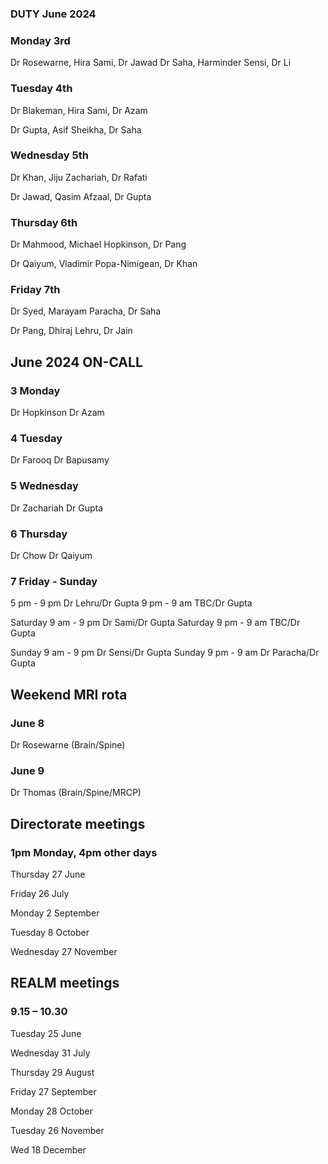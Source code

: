 

### DUTY June 2024

### Monday 3rd
Dr Rosewarne, Hira Sami, Dr Jawad
Dr Saha, Harminder Sensi, Dr Li

### Tuesday 4th
Dr Blakeman, Hira Sami, Dr Azam

Dr Gupta, Asif Sheikha, Dr Saha

### Wednesday 5th
Dr Khan, Jiju Zachariah, Dr Rafati

Dr Jawad, Qasim Afzaal, Dr Gupta

### Thursday 6th
Dr Mahmood, Michael Hopkinson, Dr Pang

Dr Qaiyum, Vladimir Popa-Nimigean, Dr Khan


### Friday 7th
Dr Syed, Marayam Paracha, Dr Saha

Dr Pang, Dhiraj Lehru, Dr Jain



## June 2024 ON-CALL


### 3 Monday				
Dr Hopkinson	Dr Azam

### 4	Tuesday			
Dr Farooq	Dr Bapusamy

### 5	Wednesday			
Dr Zachariah	Dr Gupta

### 6	Thursday 
Dr Chow		Dr Qaiyum

### 7	Friday - Sunday
5 pm - 9 pm	Dr Lehru/Dr Gupta
9 pm - 9 am	TBC/Dr Gupta

Saturday 9 am - 9 pm	Dr Sami/Dr Gupta
Saturday 9 pm - 9 am 	TBC/Dr Gupta

Sunday 9 am - 9 pm	Dr Sensi/Dr Gupta
Sunday 9 pm - 9 am	Dr Paracha/Dr Gupta



## Weekend MRI rota
		

### June 8

Dr Rosewarne	(Brain/Spine)

### June 9

Dr Thomas	(Brain/Spine/MRCP)


## Directorate meetings  
### 1pm Monday, 4pm other days


Thursday 27 June

Friday 26 July

Monday 2 September

Tuesday 8 October

Wednesday 27 November


## REALM meetings
### 9.15 – 10.30


Tuesday 25 June 	

Wednesday 31 July 	

Thursday 29 August	

Friday 27 September

Monday 28 October  

Tuesday 26 November		

Wed 18 December	




